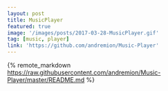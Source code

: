 ```yaml
---
layout: post
title: MusicPlayer
featured: true
image: '/images/posts/2017-03-28-MusicPlayer.gif'
tag: [music, player]
link: 'https://github.com/andremion/Music-Player'
---
```


{% remote_markdown https://raw.githubusercontent.com/andremion/Music-Player/master/README.md %}
